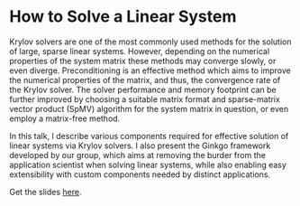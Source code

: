How to Solve a Linear System
============================

Krylov solvers are one of the most commonly used methods for the solution of
large, sparse linear systems. However, depending on the numerical properties of
the system matrix these methods may converge slowly, or even diverge.
Preconditioning is an effective method which aims to improve the numerical
properties of the matrix, and thus, the convergence rate of the Krylov solver.
The solver performance and memory footprint can be further improved by choosing
a suitable matrix format and sparse-matrix vector product (SpMV) algorithm for
the system matrix in question, or even employ a matrix-free method.

In this talk, I describe various components required for effective solution of
linear systems via Krylov solvers. I also present the Ginkgo framework
developed by our group, which aims at removing the burder from the application
scientist when solving linear systems, while also enabling easy extensibility
with custom components needed by distinct applications.

Get the slides
[here](https://github.com/gflegar/talks/raw/master/cmu_pittsburgh_2018_11/slides.pdf).

